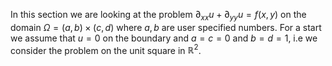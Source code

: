 In this section we are looking at the problem $\partial_{xx} u + \partial_{yy} u = f(x,y)$ on the domain $\Omega = (a,b)\times (c,d)$ where $a,b$ are user specified numbers. For a start we assume that $u=0$ on the boundary and $a=c=0$ and $b=d=1$, i.e we consider the problem on the unit square in $\mathbb{R}^2$.